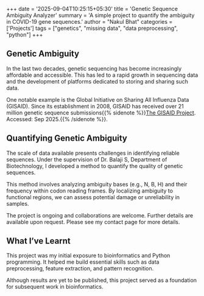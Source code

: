 +++
date = '2025-09-04T10:25:15+05:30'
title = 'Genetic Sequence Ambiguity Analyzer'
summary = 'A simple project to quantify the ambiguity in COVID-19 gene sequences.'
author = "Nakul Bhat"
categories = ['Projects']
tags = ["genetics", "missing data", "data preprocessing", "python"]
+++



## Genetic Ambiguity

In the last two decades, genetic sequencing has become increasingly affordable and accessible. This has led to a rapid growth in sequencing data and the development of platforms dedicated to storing and sharing such data.

One notable example is the Global Initiative on Sharing All Influenza Data (GISAID). Since its establishment in 2008, GISAID has received over 21 million genetic sequence submissions{{% sidenote %}}[The GISAID Project](https://gisaid.org). Accessed: Sep 2025.{{% /sidenote %}}.

## Quantifying Genetic Ambiguity

The scale of data available presents challenges in identifying reliable sequences. Under the supervision of Dr. Balaji S, Department of Biotechnology, I developed a method to quantify the quality of genetic sequences.

This method involves analyzing ambiguity bases (e.g., N, B, H) and their frequency within codon reading frames. By localizing ambiguity to functional regions, we can assess potential damage or unreliability in samples.

The project is ongoing and collaborations are welcome. Further details are available upon request. Please see my contact page for more details. <!--TODO-->


## What I’ve Learnt

This project was my initial exposure to bioinformatics and Python programming. It helped me build essential skills such as data preprocessing, feature extraction, and pattern recognition.

Although results are yet to be published, this project served as a foundation for subsequent work in bioinformatics.
